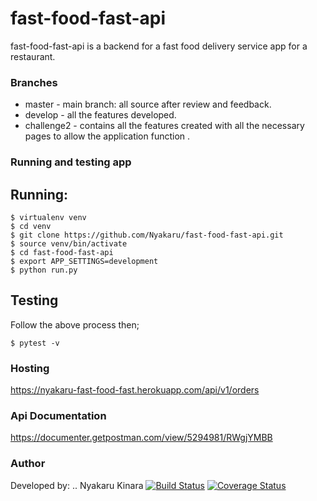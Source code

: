 # fast-food-fast-api


fast-food-fast-api is a backend for a fast food delivery service app for a restaurant.


### Branches
* master - main branch: all source after review and feedback.
* develop - all the features developed.
* challenge2 - contains all the features created with all the necessary pages to allow the application function .

### Running and testing app
## Running:
```
$ virtualenv venv
$ cd venv
$ git clone https://github.com/Nyakaru/fast-food-fast-api.git
$ source venv/bin/activate
$ cd fast-food-fast-api
$ export APP_SETTINGS=development
$ python run.py
```
## Testing
Follow the above process then;
```
$ pytest -v
```
### Hosting
https://nyakaru-fast-food-fast.herokuapp.com/api/v1/orders

### Api Documentation
https://documenter.getpostman.com/view/5294981/RWgjYMBB

### Author
Developed by:
.. Nyakaru Kinara
[![Build Status](https://travis-ci.org/Nyakaru/fast-food-fast-api.svg?branch=develop)](https://travis-ci.org/Nyakaru/fast-food-fast-api)
[![Coverage Status](https://coveralls.io/repos/github/Nyakaru/fast-food-fast-api/badge.svg?branch=develop)](https://coveralls.io/github/Nyakaru/fast-food-fast-api?branch=develop)
